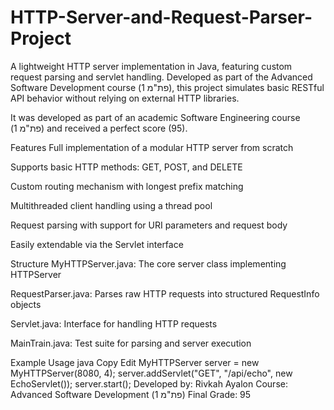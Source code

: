 # HTTP-Server-and-Request-Parser-Project
A lightweight HTTP server implementation in Java, featuring custom request parsing and servlet handling.   Developed as part of the Advanced Software Development course (פת"מ 1), this project simulates basic RESTful API behavior without relying on external HTTP libraries.

It was developed as part of an academic Software Engineering course (פת"מ 1) and received a perfect score (95).

Features
Full implementation of a modular HTTP server from scratch

Supports basic HTTP methods: GET, POST, and DELETE

Custom routing mechanism with longest prefix matching

Multithreaded client handling using a thread pool

Request parsing with support for URI parameters and request body

Easily extendable via the Servlet interface

Structure
MyHTTPServer.java: The core server class implementing HTTPServer

RequestParser.java: Parses raw HTTP requests into structured RequestInfo objects

Servlet.java: Interface for handling HTTP requests

MainTrain.java: Test suite for parsing and server execution

Example Usage
java
Copy
Edit
MyHTTPServer server = new MyHTTPServer(8080, 4);
server.addServlet("GET", "/api/echo", new EchoServlet());
server.start();
Developed by: Rivkah Ayalon
Course: Advanced Software Development (פת"מ 1)
Final Grade: 95
